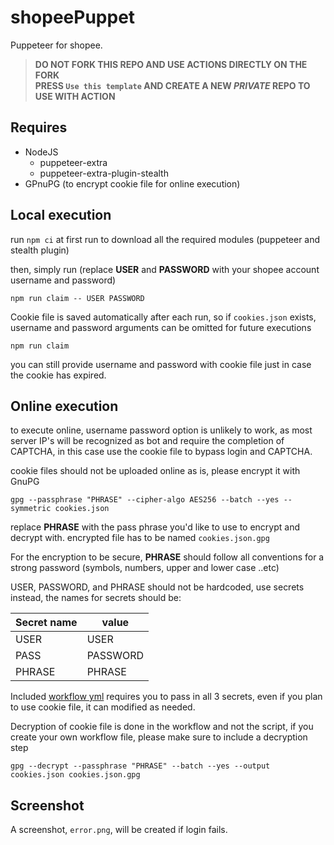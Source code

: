 # shopeePuppet

Puppeteer for shopee.

> **DO NOT FORK THIS REPO AND USE ACTIONS DIRECTLY ON THE FORK<br>
> PRESS `Use this template` AND CREATE A NEW _PRIVATE_ REPO TO USE WITH ACTION**

## Requires
- NodeJS
  - puppeteer-extra
  - puppeteer-extra-plugin-stealth
- GPnuPG (to encrypt cookie file for online execution)

## Local execution
run `npm ci` at first run to download all the required modules (puppeteer and stealth plugin)

then, simply run (replace **USER** and **PASSWORD** with your shopee account username and password)
```
npm run claim -- USER PASSWORD
```
Cookie file is saved automatically after each run, so if `cookies.json` exists, username and password arguments can be omitted for future executions
```
npm run claim
```
you can still provide username and password with cookie file just in case the cookie has expired.

## Online execution
to execute online, username password option is unlikely to work, as most server IP's will be recognized as bot and require the completion of CAPTCHA, in this case use the cookie file to bypass login and CAPTCHA.

cookie files should not be uploaded online as is, please encrypt it with GnuPG
```
gpg --passphrase "PHRASE" --cipher-algo AES256 --batch --yes --symmetric cookies.json
```
replace **PHRASE** with the pass phrase you'd like to use to encrypt and decrypt with.
encrypted file has to be named `cookies.json.gpg`

For the encryption to be secure, **PHRASE** should follow all conventions for a strong password (symbols, numbers, upper and lower case ..etc)

USER, PASSWORD, and PHRASE should not be hardcoded, use secrets instead, the names for secrets should be:

 Secret name | value 
---|---
 USER | USER 
 PASS | PASSWORD 
 PHRASE | PHRASE 

 Included [workflow yml](.github/workflows/shopee.yml) requires you to pass in all 3 secrets, even if you plan to use cookie file, it can modified as needed.

Decryption of cookie file is done in the workflow and not the script, if you create your own workflow file, please make sure to include a decryption step
```
gpg --decrypt --passphrase "PHRASE" --batch --yes --output cookies.json cookies.json.gpg
```

 ## Screenshot
 A screenshot, `error.png`, will be created if login fails.
